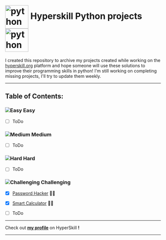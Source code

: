 # <img src="https://hyperskill.org/media/tracks/9368deaab97441f192fd4c8db42cb9bc/python.svg" width="75" height="75" alt="python" style="vertical-align:middle"> Hyperskill Python projects  <img src="https://hyperskill.org/media/tracks/9368deaab97441f192fd4c8db42cb9bc/python.svg" width="75" height="75" alt="python" style="vertical-align:top">

I created this repository to archive my projects created while working on the [hyperskill.org](https://hyperskill.org) platform and hope someone will use these solutions to improve their programming skills in python!
I'm still working on completing missing projects, I'll try to update them weekly.

---
## Table of Contents:
### ![Easy](https://hyperskill.azureedge.net/static/img/easy.331dff7f.svg) Easy 
- [ ] ToDo

### ![Medium](https://hyperskill.azureedge.net/static/img/medium.4bc6849c.svg) Medium 
- [ ] ToDo


### ![Hard](https://hyperskill.azureedge.net/static/img/hard.e8e1bf49.svg) Hard 
- [ ] ToDo


### ![Challenging](https://hyperskill.azureedge.net/static/img/challenging.81b9c2e4.svg) Challenging 
- [x] [Password Hacker](https://github.com/rafalszponarski/JetBrains-Academy/tree/master/Password%20Hacker) 🥷🔐
- [X] [Smart Calculator](https://github.com/rafalszponarski/JetBrains-Academy/tree/master/Smart%20Calculator) 📝📠
- [ ] ToDo


---
Check out [**my profile**](https://hyperskill.org/profile/2319510) on HyperSkill **!**

---
